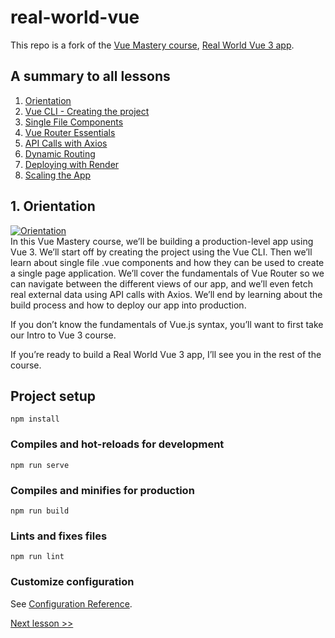 # real-world-vue
This repo is a fork of the [Vue Mastery course](https://www.vuemastery.com/courses/real-world-vue3), [Real World Vue 3 app](https://github.com/Code-Pop/Real-World_Vue-3).

## A summary to all lessons

1. [Orientation](https://github.com/RoelZ/Vue-Mastery-Vue-3/tree/master)
2. [Vue CLI - Creating the project](https://github.com/RoelZ/Vue-Mastery-Vue-3/tree/L2)
3. [Single File Components](https://github.com/RoelZ/Vue-Mastery-Vue-3/tree/L3-start)
4. [Vue Router Essentials](https://github.com/RoelZ/Vue-Mastery-Vue-3/tree/L4-start)
5. [API Calls with Axios](https://github.com/RoelZ/Vue-Mastery-Vue-3/tree/L5-start)
6. [Dynamic Routing](https://github.com/RoelZ/Vue-Mastery-Vue-3/tree/L6-start)
7. [Deploying with Render](https://github.com/RoelZ/Vue-Mastery-Vue-3/tree/L7)
8. [Scaling the App](https://github.com/RoelZ/Vue-Mastery-Vue-3/tree/L8)

## 1. Orientation
[![Orientation](https://firebasestorage.googleapis.com/v0/b/gotvotes-71a47.appspot.com/o/images%2Fvideo-play-btn-small.png?alt=media&token=f455fef9-f9b9-461c-8cd6-69b98bec5909)](https://us-central1-gotvotes-71a47.cloudfunctions.net/getVideo/video/0)  
In this Vue Mastery course, we’ll be building a production-level app using Vue 3. We’ll start off by creating the project using the Vue CLI. Then we’ll learn about single file .vue components and how they can be used to create a single page application. We’ll cover the fundamentals of Vue Router so we can navigate between the different views of our app, and we’ll even fetch real external data using API calls with Axios. We’ll end by learning about the build process and how to deploy our app into production.

If you don’t know the fundamentals of Vue.js syntax, you’ll want to first take our Intro to Vue 3 course.

If you’re ready to build a Real World Vue 3 app, I’ll see you in the rest of the course.


## Project setup
```
npm install
```

### Compiles and hot-reloads for development
```
npm run serve
```

### Compiles and minifies for production
```
npm run build
```

### Lints and fixes files
```
npm run lint
```

### Customize configuration
See [Configuration Reference](https://cli.vuejs.org/config/).

[Next lesson >>](https://github.com/RoelZ/Vue-Mastery-Vue-3/tree/L2)